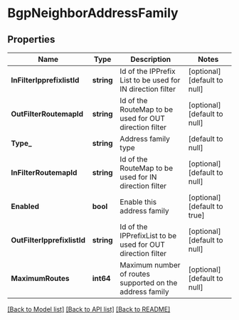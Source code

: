 # BgpNeighborAddressFamily

## Properties
Name | Type | Description | Notes
------------ | ------------- | ------------- | -------------
**InFilterIpprefixlistId** | **string** | Id of the IPPrefix List to be used for IN direction filter | [optional] [default to null]
**OutFilterRoutemapId** | **string** | Id of the RouteMap to be used for OUT direction filter | [optional] [default to null]
**Type_** | **string** | Address family type | [default to null]
**InFilterRoutemapId** | **string** | Id of the RouteMap to be used for IN direction filter | [optional] [default to null]
**Enabled** | **bool** | Enable this address family | [optional] [default to true]
**OutFilterIpprefixlistId** | **string** | Id of the IPPrefixList to be used for OUT direction filter | [optional] [default to null]
**MaximumRoutes** | **int64** | Maximum number of routes supported on the address family | [optional] [default to null]

[[Back to Model list]](../README.md#documentation-for-models) [[Back to API list]](../README.md#documentation-for-api-endpoints) [[Back to README]](../README.md)


